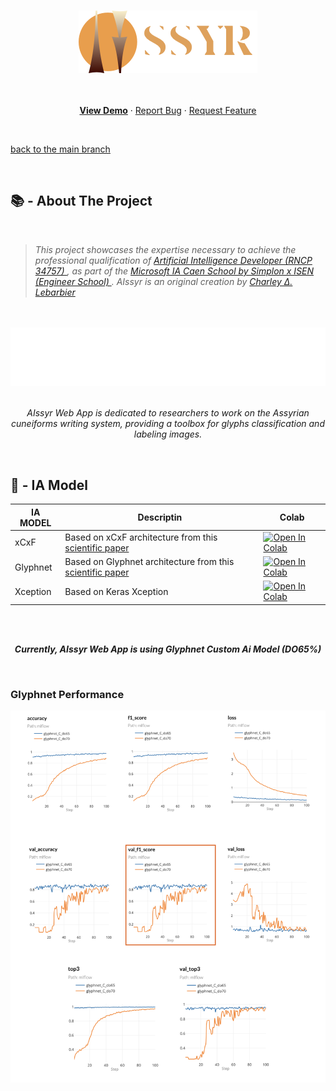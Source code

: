 <a name="readme-top"></a>

<!-- PROJECT LOGO -->
<br />
<div align="center">
  <a href="https://github.com/CharleyDL/Aissyr">
    <img src="asset/logo_aissyr_white_M.png" alt="Logo">
  </a>

  <br />

  <p align="center">
    <br/>
    <br/>
    <a href="https://aissyr-app.streamlit.app"><strong>View Demo</strong></a>
    ·
    <a href="https://github.com/CharleyDL/Aissyr/issues">Report Bug</a>
    ·
    <a href="https://github.com/CharleyDL/Aissyr/issues">Request Feature</a>
  </p>
</div>

<br/>

<!-- TABLE OF CONTENTS -->
<p align="left"><a href="#readme-top">back to the main branch</a></p>

<br/>

<!-- ABOUT THE PROJECT -->

## 📚 - About The Project

<br/>

<blockquote>
  <p>
    <em>
      This project showcases the expertise necessary to achieve the professional qualification of 
        <a href="https://www.francecompetences.fr/recherche/rncp/34757">
          Artificial Intelligence Developer (RNCP 34757)
        </a>
      , as part of the 
        <a href="https://isen-caen.fr/ecole-ia-microsoft-by-simplon-et-isen-ouest/">
          Microsoft IA Caen School by Simplon x ISEN (Engineer School)
        </a>. 
      AIssyr is an original creation by 
        <a href="https://www.linkedin.com/in/charleylebarbier/">
          Charley ∆. Lebarbier
        </a>
    </em>
  </p>
</blockquote>

<br/>
<br/>

<div align="center">
    <img src="asset/hook.svg" alt="empower assyrian cuneiform research you with new AI toolkit companion">
</div>

<br/>

<p align="center">
  <em>
    AIssyr Web App is dedicated to researchers to work on the Assyrian 
    cuneiforms writing system, providing a toolbox for glyphs classification and labeling images.
  </em>
</p>

<br/>

## 🤖 - IA Model

| IA MODEL | Descriptin                                                                                                                  | Colab                                                                                                                                                                                            |
| -------- | --------------------------------------------------------------------------------------------------------------------------- | ------------------------------------------------------------------------------------------------------------------------------------------------------------------------------------------------ |
| xCxF     | Based on xCxF architecture from this [scientific paper](https://iopscience.iop.org/article/10.1088/1742-6596/1235/1/012063) | [![Open In Colab](https://colab.research.google.com/assets/colab-badge.svg)](https://githubtocolab.com/github/CharleyDL/Aissyr/blob/Model/model/model_xCxF/model_xCxF_INITIAL_22Glyphs.ipynb)    |
| Glyphnet | Based on Glyphnet architecture from this [scientific paper](https://ieeexplore.ieee.org/document/9528382)                   | [![Open In Colab](https://colab.research.google.com/assets/colab-badge.svg)](https://githubtocolab.com/CharleyDL/Aissyr/blob/Model/model/model_glyphnet/model_glyphnet_INITIAL_22GLYPHS.ipynb)   |
| Xception | Based on Keras Xception                                                                                                     | [![Open In Colab](https://colab.research.google.com/assets/colab-badge.svg)](https://githubtocolab.com/CharleyDL/Aissyr/blob/Model/model/model_xception/model_Xception_INITIAL_22GLYPHS-2.ipynb) |

<br />
<br />

<p align="center">
  <b>
    <em>
    Currently, AIssyr Web App is using Glyphnet Custom Ai Model (DO65%)
    </em>
  </b>
</p>

<br>

### Glyphnet Performance

<img src="asset/glyphnet_perf.png" 
     style="display: block;
            margin-left: auto;
            margin-right: auto;">
